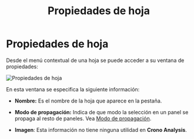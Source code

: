 ﻿---
title: Propiedades de hoja
position: 140
Autogenerated: true
---

# Propiedades de hoja

Desde el menú contextual de una hoja se puede acceder a su ventana de propiedades:

![Propiedades de hoja](/images/analysis/hoja1.png)

En esta ventana se especifica la siguiente información:

- **Nombre:** Es el nombre de la hoja que aparece en la pestaña.

- **Modo de propagación:** Indica de que modo la selección en un panel se propaga al resto de paneles. Vea [Modo de propagación](#modo-de-propagacion).

- **Imagen**: Esta información no tiene ninguna utilidad en **Crono Analysis**.
